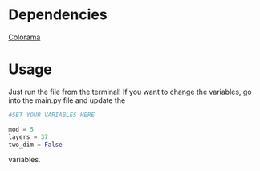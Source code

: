 # Dependencies
[Colorama](https://pypi.org/project/colorama/)

# Usage
Just run the file from the terminal!
If you want to change the variables, go into the main.py file and update the
```python
#SET YOUR VARIABLES HERE

mod = 5
layers = 37
two_dim = False
```
variables.
